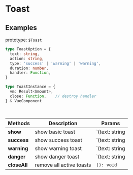 # Toast

## Examples

<ex-code name="ex-toast-basic"/></ex-code>

<ex-code name="ex-toast-action"/></ex-code>

<ex-code name="ex-toast-status"/></ex-code>

<ex-code name="ex-toast-duration"/></ex-code>

<ex-code name="ex-toast-handler"/></ex-code>

<ex-footer edit-link="https://github.com/zeit-ui/vue/edit/master/docs/zh-cn/components/toast.md">

prototype: `$Toast`

```ts
type ToastOption = {
  text: string,
  action: string,
  type: 'success' | 'warning' | 'warning',
  duration: number,
  handler: Function,
}

type ToastInstance = {
  vm: Result<$mount>,
  close: Function,    // destroy handler
} & VueComponent
```

<br/>

| Methods | Description | Params 
| ---------- | ---------- | ----
| **show** | show basic toast | `(text: string | ToastOption): ToastInstance`
| **success** | show success toast | `(text: string | ToastOption): ToastInstance`
| **warning** | show warning toast | `(text: string | ToastOption): ToastInstance`
| **danger** | show danger toast | `(text: string | ToastOption): ToastInstance`
| **closeAll** | remove all active toasts | `(): void`

</ex-footer>
